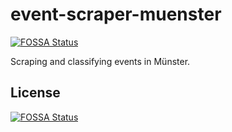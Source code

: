 # event-scraper-muenster
[![FOSSA Status](https://app.fossa.io/api/projects/git%2Bgithub.com%2Fcodeformuenster%2Fevent-scraper-muenster.svg?type=shield)](https://app.fossa.io/projects/git%2Bgithub.com%2Fcodeformuenster%2Fevent-scraper-muenster?ref=badge_shield)


Scraping and classifying events in Münster.


## License
[![FOSSA Status](https://app.fossa.io/api/projects/git%2Bgithub.com%2Fcodeformuenster%2Fevent-scraper-muenster.svg?type=large)](https://app.fossa.io/projects/git%2Bgithub.com%2Fcodeformuenster%2Fevent-scraper-muenster?ref=badge_large)